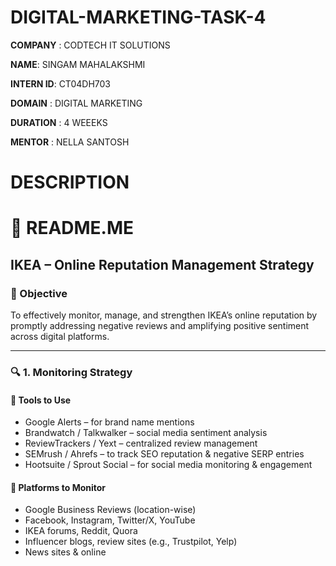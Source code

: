 # DIGITAL-MARKETING-TASK-4

**COMPANY** : CODTECH IT SOLUTIONS

**NAME**: SINGAM MAHALAKSHMI

**INTERN ID**: CT04DH703

**DOMAIN** : DIGITAL MARKETING 

**DURATION** : 4 WEEEKS 

**MENTOR** : NELLA SANTOSH

# DESCRIPTION
# 📘 README.ME

## IKEA – Online Reputation Management Strategy

### 📌 Objective
To effectively monitor, manage, and strengthen IKEA’s online reputation by promptly addressing negative reviews and amplifying positive sentiment across digital platforms.

---

### 🔍 1. Monitoring Strategy

#### 🧰 Tools to Use
- Google Alerts – for brand name mentions
- Brandwatch / Talkwalker – social media sentiment analysis
- ReviewTrackers / Yext – centralized review management
- SEMrush / Ahrefs – to track SEO reputation & negative SERP entries
- Hootsuite / Sprout Social – for social media monitoring & engagement

#### 📡 Platforms to Monitor
- Google Business Reviews (location-wise)
- Facebook, Instagram, Twitter/X, YouTube
- IKEA forums, Reddit, Quora
- Influencer blogs, review sites (e.g., Trustpilot, Yelp)
- News sites & online

























































